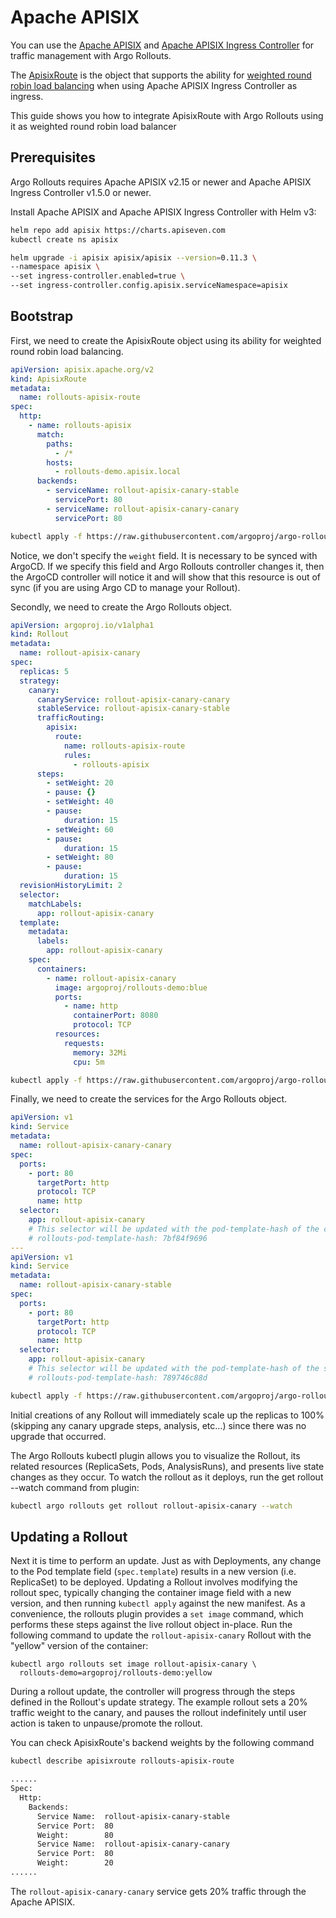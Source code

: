 # Apache APISIX

You can use the [Apache APISIX](https://apisix.apache.org/) and [Apache APISIX Ingress Controller](https://apisix.apache.org/docs/ingress-controller/getting-started/) for traffic management with Argo Rollouts.

The [ApisixRoute](https://apisix.apache.org/docs/ingress-controller/concepts/apisix_route/) is the object that supports the ability for [weighted round robin load balancing](https://apisix.apache.org/docs/ingress-controller/concepts/apisix_route/#weight-based-traffic-split)  when using Apache APISIX Ingress Controller as ingress.

This guide shows you how to integrate ApisixRoute with Argo Rollouts using it as weighted round robin load balancer

## Prerequisites

Argo Rollouts requires  Apache APISIX v2.15 or newer and Apache APISIX Ingress Controller v1.5.0 or newer.

Install Apache APISIX and Apache APISIX Ingress Controller with Helm v3:

```bash
helm repo add apisix https://charts.apiseven.com
kubectl create ns apisix

helm upgrade -i apisix apisix/apisix --version=0.11.3 \
--namespace apisix \
--set ingress-controller.enabled=true \
--set ingress-controller.config.apisix.serviceNamespace=apisix
```

## Bootstrap

First, we need to create the ApisixRoute object using its ability for weighted round robin load balancing.

```yaml
apiVersion: apisix.apache.org/v2
kind: ApisixRoute
metadata:
  name: rollouts-apisix-route
spec:
  http:
    - name: rollouts-apisix
      match:
        paths:
          - /*
        hosts:
          - rollouts-demo.apisix.local
      backends:
        - serviceName: rollout-apisix-canary-stable
          servicePort: 80
        - serviceName: rollout-apisix-canary-canary
          servicePort: 80
```

```bash
kubectl apply -f https://raw.githubusercontent.com/argoproj/argo-rollouts/master/examples/apisix/route.yaml
```

Notice, we don't specify the `weight` field. It is necessary to be synced with ArgoCD. If we specify this field and Argo Rollouts controller changes it, then the ArgoCD controller will notice it and will show that this resource is out of sync (if you are using Argo CD to manage your Rollout).

Secondly, we need to create the Argo Rollouts object.

```yaml
apiVersion: argoproj.io/v1alpha1
kind: Rollout
metadata:
  name: rollout-apisix-canary
spec:
  replicas: 5
  strategy:
    canary:
      canaryService: rollout-apisix-canary-canary
      stableService: rollout-apisix-canary-stable
      trafficRouting:
        apisix:
          route:
            name: rollouts-apisix-route
            rules:
              - rollouts-apisix
      steps:
        - setWeight: 20
        - pause: {}
        - setWeight: 40
        - pause:
            duration: 15
        - setWeight: 60
        - pause:
            duration: 15
        - setWeight: 80
        - pause:
            duration: 15
  revisionHistoryLimit: 2
  selector:
    matchLabels:
      app: rollout-apisix-canary
  template:
    metadata:
      labels:
        app: rollout-apisix-canary
    spec:
      containers:
        - name: rollout-apisix-canary
          image: argoproj/rollouts-demo:blue
          ports:
            - name: http
              containerPort: 8080
              protocol: TCP
          resources:
            requests:
              memory: 32Mi
              cpu: 5m
```

```bash
kubectl apply -f https://raw.githubusercontent.com/argoproj/argo-rollouts/master/examples/apisix/rollout.yaml
```

Finally, we need to create the services for the Argo Rollouts object.

```yaml
apiVersion: v1
kind: Service
metadata:
  name: rollout-apisix-canary-canary
spec:
  ports:
    - port: 80
      targetPort: http
      protocol: TCP
      name: http
  selector:
    app: rollout-apisix-canary
    # This selector will be updated with the pod-template-hash of the canary ReplicaSet. e.g.:
    # rollouts-pod-template-hash: 7bf84f9696
---
apiVersion: v1
kind: Service
metadata:
  name: rollout-apisix-canary-stable
spec:
  ports:
    - port: 80
      targetPort: http
      protocol: TCP
      name: http
  selector:
    app: rollout-apisix-canary
    # This selector will be updated with the pod-template-hash of the stable ReplicaSet. e.g.:
    # rollouts-pod-template-hash: 789746c88d
```

```bash
kubectl apply -f https://raw.githubusercontent.com/argoproj/argo-rollouts/master/examples/apisix/services.yaml
```

Initial creations of any Rollout will immediately scale up the replicas to 100% (skipping any canary upgrade steps, analysis, etc...) since there was no upgrade that occurred.

The Argo Rollouts kubectl plugin allows you to visualize the Rollout, its related resources (ReplicaSets, Pods, AnalysisRuns), and presents live state changes as they occur. To watch the rollout as it deploys, run the get rollout --watch command from plugin:

```bash
kubectl argo rollouts get rollout rollout-apisix-canary --watch
```

## Updating a Rollout

Next it is time to perform an update. Just as with Deployments, any change to the Pod template field (`spec.template`) results in a new version (i.e. ReplicaSet) to be deployed. Updating a Rollout involves modifying the rollout spec, typically changing the container image field with a new version, and then running  `kubectl apply` against the new manifest. As a convenience, the rollouts plugin provides a `set image` command, which performs these steps against the live rollout object in-place. Run the following command to update the `rollout-apisix-canary` Rollout with the "yellow" version of the container:

```shell
kubectl argo rollouts set image rollout-apisix-canary \
  rollouts-demo=argoproj/rollouts-demo:yellow
```

During a rollout update, the controller will progress through the steps defined in the Rollout's update strategy. The example rollout sets a 20% traffic weight to the canary, and pauses the rollout indefinitely until user action is taken to unpause/promote the rollout.

You can check ApisixRoute's backend weights by the following command
```bash
kubectl describe apisixroute rollouts-apisix-route

......
Spec:
  Http:
    Backends:
      Service Name:  rollout-apisix-canary-stable
      Service Port:  80
      Weight:        80
      Service Name:  rollout-apisix-canary-canary
      Service Port:  80
      Weight:        20
......
```

The `rollout-apisix-canary-canary` service gets 20% traffic through the Apache APISIX.